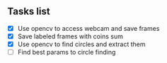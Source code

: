 ## Tasks list

- [x] Use opencv to access webcam and save frames
- [x] Save labeled frames with coins sum
- [x] Use opencv to find circles and extract them
- [ ] Find best params to circle finding
